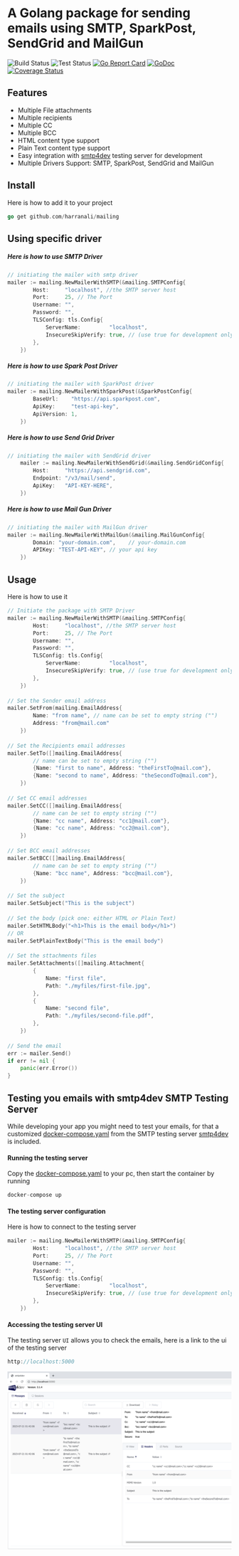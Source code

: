# A Golang package for sending emails using SMTP, SparkPost, SendGrid and MailGun

![Build Status](https://github.com/harranali/mailing/actions/workflows/build-main.yml/badge.svg)
![Test Status](https://github.com/harranali/mailing/actions/workflows/test-main.yml/badge.svg)
[![Go Report Card](https://goreportcard.com/badge/github.com/harranali/mailing)](https://goreportcard.com/report/github.com/harranali/mailing)
[![GoDoc](https://godoc.org/github.com/harranali/mailing?status.svg)](https://godoc.org/github.com/harranali/mailing)
[![Coverage Status](https://coveralls.io/repos/github/harranali/mailing/badge.svg?branch=main)](https://coveralls.io/github/harranali/mailing?branch=main&cache=false)

## Features
- Multiple File attachments
- Multiple recipients
- Multiple CC
- Multiple BCC
- HTML content type support
- Plain Text content type support
- Easy integration with [smtp4dev](https://github.com/rnwood/smtp4dev/tree/master) testing server for development
- Multiple Drivers Support: SMTP, SparkPost, SendGrid and MailGun

## Install
Here is how to add it to your project
```go
go get github.com/harranali/mailing
```

## Using specific driver
##### Here is how to use SMTP Driver 
```go
// initiating the mailer with smtp driver
mailer := mailing.NewMailerWithSMTP(&mailing.SMTPConfig{
		Host:     "localhost", //the SMTP server host
		Port:     25, // The Port
		Username: "", 
		Password: "",
		TLSConfig: tls.Config{
			ServerName:         "localhost",
			InsecureSkipVerify: true, // (use true for development only) true accepts any certificate presented by the server
		},
	})
```
##### Here is how to use Spark Post Driver 
```go
// initiating the mailer with SparkPost driver
mailer := mailing.NewMailerWithSparkPost(&SparkPostConfig{
		BaseUrl:    "https://api.sparkpost.com",
		ApiKey:     "test-api-key",
		ApiVersion: 1,
	})
```
##### Here is how to use Send Grid Driver 
```go
// initiating the mailer with SendGrid driver
	mailer := mailing.NewMailerWithSendGrid(&mailing.SendGridConfig{
		Host:     "https://api.sendgrid.com",
		Endpoint: "/v3/mail/send",
		ApiKey:   "API-KEY-HERE",
	})
```
##### Here is how to use Mail Gun Driver 
```go
// initiating the mailer with MailGun driver
mailer := mailing.NewMailerWithMailGun(&mailing.MailGunConfig{
		Domain: "your-domain.com",    // your-domain.com
		APIKey: "TEST-API-KEY", // your api key
	})
```

## Usage
Here is how to use it
```go
// Initiate the package with SMTP Driver
mailer := mailing.NewMailerWithSMTP(&mailing.SMTPConfig{
		Host:     "localhost", //the SMTP server host
		Port:     25, // The Port
		Username: "", 
		Password: "",
		TLSConfig: tls.Config{
			ServerName:         "localhost",
			InsecureSkipVerify: true, // (use true for development only) true accepts any certificate presented by the server
		},
	})

// Set the Sender email address
mailer.SetFrom(mailing.EmailAddress{
        Name: "from name", // name can be set to empty string ("")
        Address: "from@mail.com"
    })

// Set the Recipients email addresses
mailer.SetTo([]mailing.EmailAddress{
        // name can be set to empty string ("")
        {Name: "first to name", Address: "theFirstTo@mail.com"},
        {Name: "second to name", Address: "theSecondTo@mail.com"},
    })

// Set CC email addresses
mailer.SetCC([]mailing.EmailAddress{
        // name can be set to empty string ("")
        {Name: "cc name", Address: "cc1@mail.com"},
        {Name: "cc name", Address: "cc2@mail.com"},
    })

// Set BCC email addresses
mailer.SetBCC([]mailing.EmailAddress{
        // name can be set to empty string ("")
        {Name: "bcc name", Address: "bcc@mail.com"},
    })

// Set the subject
mailer.SetSubject("This is the subject")

// Set the body (pick one: either HTML or Plain Text)
mailer.SetHTMLBody("<h1>This is the email body</h1>")
// OR
mailer.SetPlainTextBody("This is the email body")

// Set the sttachments files
mailer.SetAttachments([]mailing.Attachment{
        {
            Name: "first file",
            Path: "./myfiles/first-file.jpg",
        },
        {
            Name: "second file",
            Path: "./myfiles/second-file.pdf",
        },
    })
        
// Send the email
err := mailer.Send()
if err != nil {
    panic(err.Error())
}
```

## Testing you emails with smtp4dev SMTP Testing Server
While developing your app you might need to test your emails, for that a customized [docker-compose.yaml](https://github.com/harranali/mailing/tree/main/smtp-testing-server) from the SMTP testing server [smtp4dev](https://github.com/rnwood/smtp4dev/tree/master) is included.
#### Running the testing server
Copy the [docker-compose.yaml](https://github.com/harranali/mailing/blob/main/smtp-testing-server/docker-compose.yaml) to your pc, then start the container by running
```go
docker-compose up
```
#### The testing server configuration
Here is how to connect to the testing server
```go
mailer := mailing.NewMailerWithSMTP(&mailing.SMTPConfig{
		Host:     "localhost", //the SMTP server host
		Port:     25, // The Port
		Username: "", 
		Password: "",
		TLSConfig: tls.Config{
			ServerName:         "localhost",
			InsecureSkipVerify: true, // (use true for development only) true accepts any certificate presented by the server
		},
	})
```
#### Accessing the testing server UI
The testing server `UI` allows you to check the emails, here is a link to the ui of the testing server
```go
http://localhost:5000
```
![smtp4dev server ui](https://raw.githubusercontent.com/harranali/mailing/main/smtp-testing-server/screenshots/smtp4dev-server-ui.png "smtp server ui")
